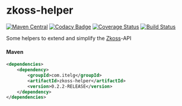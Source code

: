zkoss-helper
============

[![Maven Central](https://maven-badges.herokuapp.com/maven-central/com.itelg/zkoss-helper/badge.svg)](https://maven-badges.herokuapp.com/maven-central/com.itelg/zkoss-helper)
[![Codacy Badge](https://api.codacy.com/project/badge/grade/af1a19655a124f1092b9afa25d1210b6)](https://www.codacy.com/app/eggers-julian/zkoss-helper)
[![Coverage Status](https://coveralls.io/repos/julian-eggers/zkoss-helper/badge.svg)](https://coveralls.io/r/julian-eggers/zkoss-helper)
[![Build Status](https://travis-ci.org/julian-eggers/zkoss-helper.svg?branch=master)](https://travis-ci.org/julian-eggers/zkoss-helper)

Some helpers to extend and simplify the [Zkoss](http://www.zkoss.org/ "Zkoss-Framework")-API

#### Maven
```xml
<dependencies>
	<dependency>
		<groupId>com.itelg</groupId>
		<artifactId>zkoss-helper</artifactId>
		<version>0.2.2-RELEASE</version>
	</dependency>
</dependencies>
```
